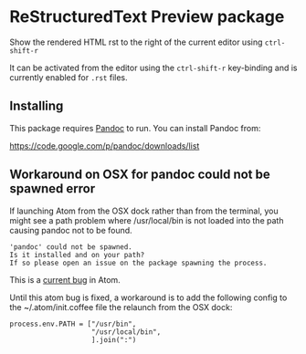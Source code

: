 # ReStructuredText Preview package

Show the rendered HTML rst to the right of the current editor using
`ctrl-shift-r`

It can be activated from the editor using the `ctrl-shift-r` key-binding and is
currently enabled for `.rst` files.

## Installing

This package requires [Pandoc][1] to run. You can install Pandoc from:

https://code.google.com/p/pandoc/downloads/list

## Workaround on OSX for pandoc could not be spawned error

If launching Atom from the OSX dock rather than from the terminal, you might see a path problem where
/usr/local/bin is not loaded into the path causing pandoc not to be found.

```
'pandoc' could not be spawned. 
Is it installed and on your path? 
If so please open an issue on the package spawning the process.
```

This is a [current bug][2] in Atom.

Until this atom bug is fixed, a workaround is to add the following config
to the ~/.atom/init.coffee file the relaunch from the OSX dock:
```
process.env.PATH = ["/usr/bin",
                    "/usr/local/bin",
                    ].join(":")
```


[1]: http://johnmacfarlane.net/pandoc/index.html
[2]: https://github.com/atom/atom/issues/6956
